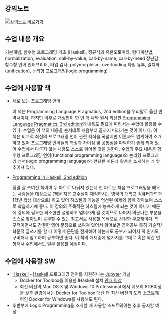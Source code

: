 ## 강의노트
[![강의노트 바로가기](https://upload.wikimedia.org/wikipedia/commons/4/4a/Aviso_%22categor%C3%ADzame%22_%28espa%C3%B1ol%29.svg)](https://github.com/kyagrd/PL2018Fall/wiki)

## 수업 내용 개요
기본개념, 함수형 프로그래밍 기초 (Haskell), 정규식과 유한오토마타,
람다계산법, normalization, evaluation, call-by-value, call-by-name, call-by-need
장난감 함수형 언어 인터프리터, 타입 검사, polymorphism, overloading
타입 유추, 일치화(unification), 논리형 프로그래밍(logic programming)

## 수업에 사용할 책
 * [새로 보는 프로그래밍 언어](http://www.acornpub.co.kr/book/programming-language)
 
     이 책은 Programming Language Pragmatics, 2nd edition을 우리말로 옮긴 번역서이다.
     하지만 이후로 개정판이 한 번 더 나와 원서 최신판
     [Programming Language Pragmatics, 3rd edition](https://www.elsevier.com/books/programming-language-pragmatics/scott/978-0-12-374514-9)의 내용도 필요에 따라서는 수업에 활용할 수 있다.
     수업은 이 책의 내용을 순서대로 처음부터 끝까지 따라가는 것이 아니다.
     이 책은 비교적 최신의 프로그래밍 언어 관련 지식을 폭넓지만 이론과도 연계하여 소개하고 있어 프로그래밍 언어들의 특징과 차이점 및 공통점을 파악하기 좋게 되어 있어 수업에서 다루지 않는 내용도 스스로 읽어볼 것을 권한다.
     수업의 주요 내용은 함수형 프로그래밍 언어(functional programming language)와 논리형 프로그래밍 언어(logic programming language)와 관련된 이론과 활용을 소개하는 데 맞추어져 있다.
     
 * [Programming in Haskell, 2nd edition](http://www.cs.nott.ac.uk/~pszgmh/pih.html)
 
     정말 잘 쓰여진 책이며 두 파트로 나눠져 있는데 첫 파트는 처음 프로그래밍을 배우는 사람들을 대상으로 (책을 지은 교수님이 재직하시는 영국의 대학교 컴퓨터과학과 1학년 학생 대상으로) 하고 있어 하스켈의 기능을 엄선된 예제와 함께 찾아보며 스스로 학습하기에 좋다.
     이 강의의 주목적은 하스켈에 능숙하게 되는 것이 아니기 때문에 강의에 필요한 최소한만 설명하고 넘어가게 될 것이므로 나머지 의문나는 부분을 스스로 찾아보며 공부할 수 있는 참고서로 사용할 목적으로 선정한 부교재이다.
     학구적이면서도 간결한 영어 문장으로 쓰여져 있어서 읽어보면 영어공부 특히 기술적/학문적 글쓰기를 할 때 어떻게 문단을 전개해야 하는지도 공부가 되어서 꼭 원서도 구비해서 참고하며 공부하면 좋다.
     이 책의 예제중에 몇가지를 그대로 혹은 약간 변형해서 수업에서도 일부 활용할 예정이다.

## 수업에 사용할 SW

 * [IHaskell](https://github.com/gibiansky/IHaskell) - [Haskell](http://haskell.org) 프로그래밍 언어를 지원하나는 [Jupyter](http://jupyter.org) 커널
   - Docker for Toolbox를 이용한 IHaskell 설치 [안내 영상](https://youtu.be/rvaXWrN6tJY)
   - 최신 버전의 Mac OS X 및 Windows 10 Professional 에서 메모리 8GB이상을 갖춘 환경에서는
     Docker for Toolbox 대신 더 최신 버전의 도커 소프트웨어인 Docker for Windows를 사용해도 된다.
 * 후반부에 Logic Programming을 소개할 때 사용할 소프트웨어는 추후 공지할 예정
